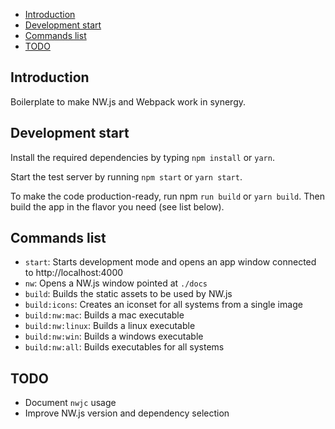 - [Introduction](#introduction)
- [Development start](#development-start)
- [Commands list](#commands-list)
- [TODO](#todo)

## Introduction
Boilerplate to make NW.js and Webpack work in synergy.

## Development start

Install the required dependencies by typing `npm install` or `yarn`.

Start the test server by running `npm start` or `yarn start`.

To make the code production-ready, run npm `run build` or `yarn build`. Then build the app in the flavor you need (see list below).

## Commands list

- `start`: Starts development mode and opens an app window connected to http://localhost:4000
- `nw`: Opens a NW.js window pointed at `./docs`
- `build`: Builds the static assets to be used by NW.js
- `build:icons`: Creates an iconset for all systems from a single image
- `build:nw:mac`: Builds a mac executable
- `build:nw:linux`: Builds a linux executable
- `build:nw:win`: Builds a windows executable
- `build:nw:all`: Builds executables for all systems

## TODO
* Document `nwjc` usage
* Improve NW.js version and dependency selection